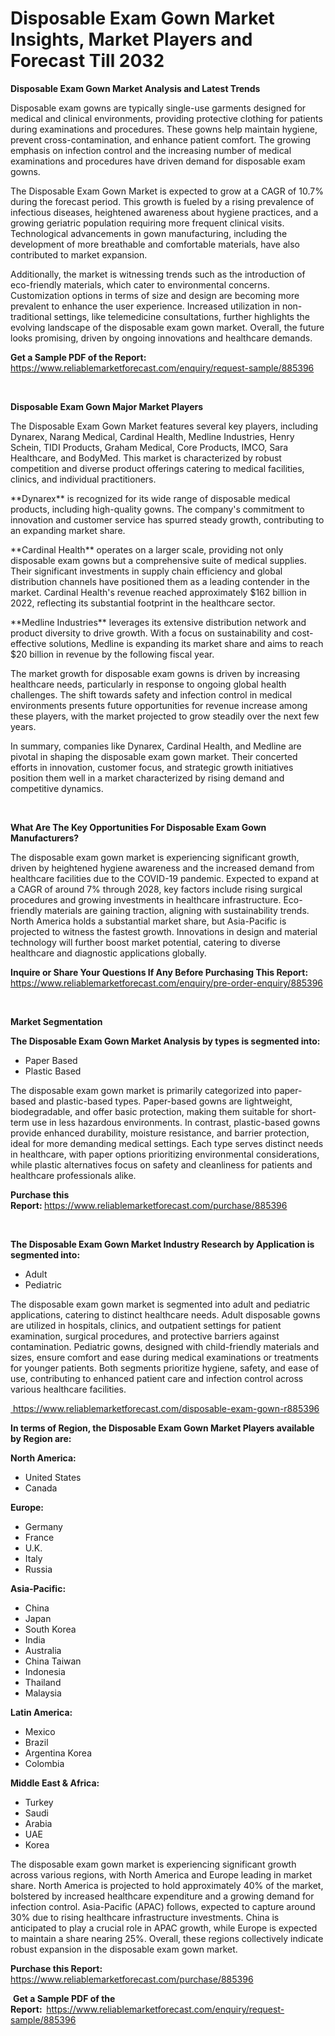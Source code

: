 <p><h1>Disposable Exam Gown Market Insights, Market Players and Forecast Till 2032</h1></p><p><strong>Disposable Exam Gown Market Analysis and Latest Trends</strong></p>
<p><p>Disposable exam gowns are typically single-use garments designed for medical and clinical environments, providing protective clothing for patients during examinations and procedures. These gowns help maintain hygiene, prevent cross-contamination, and enhance patient comfort. The growing emphasis on infection control and the increasing number of medical examinations and procedures have driven demand for disposable exam gowns.</p><p>The Disposable Exam Gown Market is expected to grow at a CAGR of 10.7% during the forecast period. This growth is fueled by a rising prevalence of infectious diseases, heightened awareness about hygiene practices, and a growing geriatric population requiring more frequent clinical visits. Technological advancements in gown manufacturing, including the development of more breathable and comfortable materials, have also contributed to market expansion.</p><p>Additionally, the market is witnessing trends such as the introduction of eco-friendly materials, which cater to environmental concerns. Customization options in terms of size and design are becoming more prevalent to enhance the user experience. Increased utilization in non-traditional settings, like telemedicine consultations, further highlights the evolving landscape of the disposable exam gown market. Overall, the future looks promising, driven by ongoing innovations and healthcare demands.</p></p>
<p><strong>Get a Sample PDF of the Report:&nbsp;</strong> <a href="https://www.reliablemarketforecast.com/enquiry/request-sample/885396?utm_campaign=2721&utm_medium=2&utm_source=Github&utm_content=ia&utm_term=13042025&utm_id=disposable-exam-gown">https://www.reliablemarketforecast.com/enquiry/request-sample/885396</a></p>
<p>&nbsp;</p>
<p><strong>Disposable Exam Gown Major Market Players</strong></p>
<p><p>The Disposable Exam Gown Market features several key players, including Dynarex, Narang Medical, Cardinal Health, Medline Industries, Henry Schein, TIDI Products, Graham Medical, Core Products, IMCO, Sara Healthcare, and BodyMed. This market is characterized by robust competition and diverse product offerings catering to medical facilities, clinics, and individual practitioners.</p><p>**Dynarex** is recognized for its wide range of disposable medical products, including high-quality gowns. The company's commitment to innovation and customer service has spurred steady growth, contributing to an expanding market share.</p><p>**Cardinal Health** operates on a larger scale, providing not only disposable exam gowns but a comprehensive suite of medical supplies. Their significant investments in supply chain efficiency and global distribution channels have positioned them as a leading contender in the market. Cardinal Health's revenue reached approximately $162 billion in 2022, reflecting its substantial footprint in the healthcare sector.</p><p>**Medline Industries** leverages its extensive distribution network and product diversity to drive growth. With a focus on sustainability and cost-effective solutions, Medline is expanding its market share and aims to reach $20 billion in revenue by the following fiscal year.</p><p>The market growth for disposable exam gowns is driven by increasing healthcare needs, particularly in response to ongoing global health challenges. The shift towards safety and infection control in medical environments presents future opportunities for revenue increase among these players, with the market projected to grow steadily over the next few years.</p><p>In summary, companies like Dynarex, Cardinal Health, and Medline are pivotal in shaping the disposable exam gown market. Their concerted efforts in innovation, customer focus, and strategic growth initiatives position them well in a market characterized by rising demand and competitive dynamics.</p></p>
<p>&nbsp;</p>
<p><strong>What Are The Key Opportunities For Disposable Exam Gown Manufacturers?</strong></p>
<p><p>The disposable exam gown market is experiencing significant growth, driven by heightened hygiene awareness and the increased demand from healthcare facilities due to the COVID-19 pandemic. Expected to expand at a CAGR of around 7% through 2028, key factors include rising surgical procedures and growing investments in healthcare infrastructure. Eco-friendly materials are gaining traction, aligning with sustainability trends. North America holds a substantial market share, but Asia-Pacific is projected to witness the fastest growth. Innovations in design and material technology will further boost market potential, catering to diverse healthcare and diagnostic applications globally.</p></p>
<p><strong>Inquire or Share Your Questions If Any Before Purchasing This Report:</strong> <a href="https://www.reliablemarketforecast.com/enquiry/pre-order-enquiry/885396?utm_campaign=2721&utm_medium=2&utm_source=Github&utm_content=ia&utm_term=13042025&utm_id=disposable-exam-gown">https://www.reliablemarketforecast.com/enquiry/pre-order-enquiry/885396</a></p>
<p>&nbsp;</p>
<p><strong>Market Segmentation</strong></p>
<p><strong>The Disposable Exam Gown Market Analysis by types is segmented into:</strong></p>
<p><ul><li>Paper Based</li><li>Plastic Based</li></ul></p>
<p><p>The disposable exam gown market is primarily categorized into paper-based and plastic-based types. Paper-based gowns are lightweight, biodegradable, and offer basic protection, making them suitable for short-term use in less hazardous environments. In contrast, plastic-based gowns provide enhanced durability, moisture resistance, and barrier protection, ideal for more demanding medical settings. Each type serves distinct needs in healthcare, with paper options prioritizing environmental considerations, while plastic alternatives focus on safety and cleanliness for patients and healthcare professionals alike.</p></p>
<p><strong>Purchase this Report:&nbsp;</strong><a href="https://www.reliablemarketforecast.com/purchase/885396?utm_campaign=2721&utm_medium=2&utm_source=Github&utm_content=ia&utm_term=13042025&utm_id=disposable-exam-gown">https://www.reliablemarketforecast.com/purchase/885396</a></p>
<p>&nbsp;</p>
<p><strong>The Disposable Exam Gown Market Industry Research by Application is segmented into:</strong></p>
<p><ul><li>Adult</li><li>Pediatric</li></ul></p>
<p><p>The disposable exam gown market is segmented into adult and pediatric applications, catering to distinct healthcare needs. Adult disposable gowns are utilized in hospitals, clinics, and outpatient settings for patient examination, surgical procedures, and protective barriers against contamination. Pediatric gowns, designed with child-friendly materials and sizes, ensure comfort and ease during medical examinations or treatments for younger patients. Both segments prioritize hygiene, safety, and ease of use, contributing to enhanced patient care and infection control across various healthcare facilities.</p></p>
<p><a href="https://www.reliablemarketforecast.com/disposable-exam-gown-r885396?utm_campaign=2721&utm_medium=2&utm_source=Github&utm_content=ia&utm_term=13042025&utm_id=disposable-exam-gown">&nbsp;https://www.reliablemarketforecast.com/disposable-exam-gown-r885396</a></p>
<p><strong>In terms of Region, the Disposable Exam Gown Market Players available by Region are:</strong></p>
<p>
    <p> <strong> North America: </strong>
        <ul>
            <li>United States</li>
            <li>Canada</li>
        </ul>
        </p> 
    <p> <strong> Europe: </strong>
        <ul>
            <li>Germany</li>
            <li>France</li>
            <li>U.K.</li>
            <li>Italy</li>
            <li>Russia</li>
        </ul>
        </p> 
    <p> <strong> Asia-Pacific: </strong>
        <ul>
            <li>China</li>
            <li>Japan</li>
            <li>South Korea</li>
            <li>India</li>
            <li>Australia</li>
            <li>China Taiwan</li>
            <li>Indonesia</li>
            <li>Thailand</li>
            <li>Malaysia</li>
        </ul>
        </p> 
    <p> <strong> Latin America: </strong>
        <ul>
            <li>Mexico</li>
            <li>Brazil</li>
            <li>Argentina Korea</li>
            <li>Colombia</li>
        </ul>
        </p> 
    <p> <strong> Middle East & Africa: </strong>
        <ul>
            <li>Turkey</li>
            <li>Saudi</li>
            <li>Arabia</li>
            <li>UAE</li>
            <li>Korea</li>
        </ul>
    </p>
    </p>
<p><p>The disposable exam gown market is experiencing significant growth across various regions, with North America and Europe leading in market share. North America is projected to hold approximately 40% of the market, bolstered by increased healthcare expenditure and a growing demand for infection control. Asia-Pacific (APAC) follows, expected to capture around 30% due to rising healthcare infrastructure investments. China is anticipated to play a crucial role in APAC growth, while Europe is expected to maintain a share nearing 25%. Overall, these regions collectively indicate robust expansion in the disposable exam gown market.</p></p>
<p><strong>Purchase this Report: </strong><a href="https://www.reliablemarketforecast.com/purchase/885396?utm_campaign=2721&utm_medium=2&utm_source=Github&utm_content=ia&utm_term=13042025&utm_id=disposable-exam-gown">https://www.reliablemarketforecast.com/purchase/885396</a></p>
<p>&nbsp;<strong>Get a Sample PDF of the Report:&nbsp;&nbsp;</strong><a href="https://www.reliablemarketforecast.com/enquiry/request-sample/885396?utm_campaign=2721&utm_medium=2&utm_source=Github&utm_content=ia&utm_term=13042025&utm_id=disposable-exam-gown">https://www.reliablemarketforecast.com/enquiry/request-sample/885396</a></p>
<p><strong></strong></p>
<p><p></p><p></p><p></p></p>